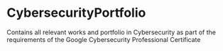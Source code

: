 # CybersecurityPortfolio
Contains all relevant works and portfolio in Cybersecurity as part of the requirements of the Google Cybersecurity Professional Certificate
